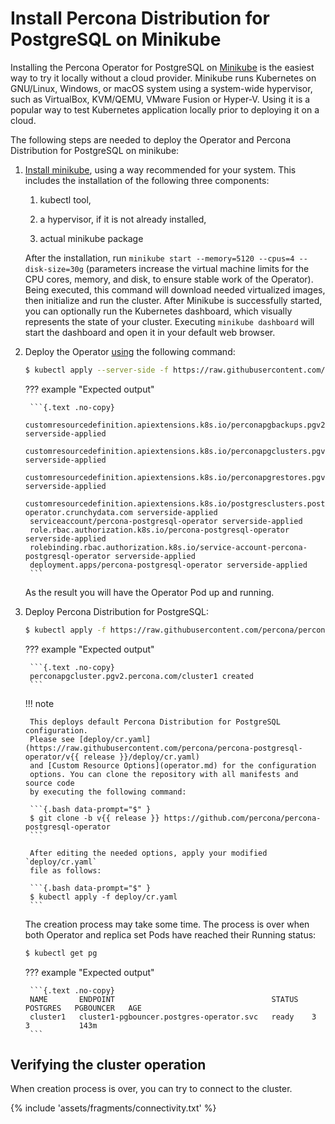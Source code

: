 # Install Percona Distribution for PostgreSQL on Minikube

Installing the Percona Operator for PostgreSQL on [Minikube](https://github.com/kubernetes/minikube)
is the easiest way to try it locally without a cloud provider. Minikube runs
Kubernetes on GNU/Linux, Windows, or macOS system using a system-wide
hypervisor, such as VirtualBox, KVM/QEMU, VMware Fusion or Hyper-V. Using it is
a popular way to test Kubernetes application locally prior to deploying it on a
cloud.

The following steps are needed to deploy the Operator and Percona Distribution
for PostgreSQL on minikube:

1. [Install minikube](https://kubernetes.io/docs/tasks/tools/install-minikube/), using a way recommended for your system. This includes the installation of the following three components:

    1. kubectl tool,

    2. a hypervisor, if it is not already installed,

    3. actual minikube package

    After the installation, run `minikube start --memory=5120 --cpus=4 --disk-size=30g`
    (parameters increase the virtual machine limits for the CPU cores, memory, and disk,
    to ensure stable work of the Operator). Being executed, this command will
    download needed virtualized images, then initialize and run the
    cluster. After Minikube is successfully started, you can optionally run the
    Kubernetes dashboard, which visually represents the state of your cluster.
    Executing `minikube dashboard` will start the dashboard and open it in your
    default web browser.

2. Deploy the Operator [using](https://kubernetes.io/docs/reference/using-api/server-side-apply/) the following command:

    ```{.bash data-prompt="$" }
    $ kubectl apply --server-side -f https://raw.githubusercontent.com/percona/percona-postgresql-operator/v{{ release }}/deploy/bundle.yaml
    ```

    ??? example "Expected output"

        ```{.text .no-copy}
        customresourcedefinition.apiextensions.k8s.io/perconapgbackups.pgv2.percona.com serverside-applied
        customresourcedefinition.apiextensions.k8s.io/perconapgclusters.pgv2.percona.com serverside-applied
        customresourcedefinition.apiextensions.k8s.io/perconapgrestores.pgv2.percona.com serverside-applied
        customresourcedefinition.apiextensions.k8s.io/postgresclusters.postgres-operator.crunchydata.com serverside-applied
        serviceaccount/percona-postgresql-operator serverside-applied
        role.rbac.authorization.k8s.io/percona-postgresql-operator serverside-applied
        rolebinding.rbac.authorization.k8s.io/service-account-percona-postgresql-operator serverside-applied
        deployment.apps/percona-postgresql-operator serverside-applied
        ```

    As the result you will have the Operator Pod up and running.

3. Deploy Percona Distribution for PostgreSQL:

    ```{.bash data-prompt="$" }
    $ kubectl apply -f https://raw.githubusercontent.com/percona/percona-postgresql-operator/v{{ release }}/deploy/cr.yaml
    ```

    ??? example "Expected output"

        ```{.text .no-copy}
        perconapgcluster.pgv2.percona.com/cluster1 created
        ```

    !!! note

        This deploys default Percona Distribution for PostgreSQL configuration.
        Please see [deploy/cr.yaml](https://raw.githubusercontent.com/percona/percona-postgresql-operator/v{{ release }}/deploy/cr.yaml)
        and [Custom Resource Options](operator.md) for the configuration
        options. You can clone the repository with all manifests and source code
        by executing the following command:

        ```{.bash data-prompt="$" }
        $ git clone -b v{{ release }} https://github.com/percona/percona-postgresql-operator
        ```

        After editing the needed options, apply your modified `deploy/cr.yaml`
        file as follows:

        ```{.bash data-prompt="$" }
        $ kubectl apply -f deploy/cr.yaml
        ```

    The creation process may take some time. The process is over when both
    Operator and replica set Pods have reached their Running status:
   
    ``` {.bash data-prompt="$" }
    $ kubectl get pg
    ```
    
    ??? example "Expected output"
   
        ```{.text .no-copy}
        NAME       ENDPOINT                                   STATUS   POSTGRES   PGBOUNCER   AGE
        cluster1   cluster1-pgbouncer.postgres-operator.svc   ready    3          3           143m
        ```

## Verifying the cluster operation

When creation process is over, you can try to connect to the cluster.

{% include 'assets/fragments/connectivity.txt' %}
